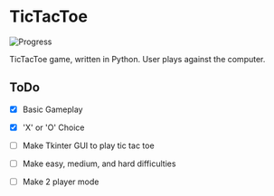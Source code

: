 # TicTacToe

![Progress](https://img.shields.io/badge/Build-Passing-brightgreen.svg)

TicTacToe game, written in Python. User plays against the computer.

## ToDo
- [x] Basic Gameplay
- [X] 'X' or 'O' Choice
- [ ] Make Tkinter GUI to play tic tac toe
- [ ] Make easy, medium, and hard difficulties
- [ ] Make 2 player mode


